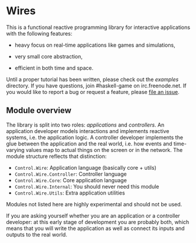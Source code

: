 Wires
=====

This is a functional reactive programming library for interactive
applications with the following features:

  * heavy focus on real-time applications like games and simulations,

  * very small core abstraction,

  * efficient in both time and space.

Until a proper tutorial has been written, please check out the
*examples* directory.  If you have questions, join #haskell-game on
irc.freenode.net.  If you would like to report a bug or request a
feature, please [file an
issue](https://github.com/esoeylemez/wires/issues).


Module overview
---------------

The library is split into two roles: *applications* and *controllers*.
An application developer models interactions and implements reactive
systems, i.e. the application logic.  A controller developer implements
the glue between the application and the real world, i.e. how events and
time-varying values map to actual things on the screen or in the
network.  The module structure reflects that distinction:

  * `Control.Wire`: Application language (basically core + utils)
  * `Control.Wire.Controller`: Controller language
  * `Control.Wire.Core`: Core application language
  * `Control.Wire.Internal`: You should never need this module
  * `Control.Wire.Utils`: Extra application utilities

Modules not listed here are highly experimental and should not be used.

If you are asking yourself whether you are an application or a
controller developer: at this early stage of development you are
probably both, which means that you will write the application as well
as connect its inputs and outputs to the real world.
